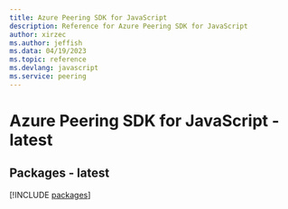```yaml
---
title: Azure Peering SDK for JavaScript
description: Reference for Azure Peering SDK for JavaScript
author: xirzec
ms.author: jeffish
ms.data: 04/19/2023
ms.topic: reference
ms.devlang: javascript
ms.service: peering
---
```

# Azure Peering SDK for JavaScript - latest
## Packages - latest
[!INCLUDE [packages](peering-index.md)]